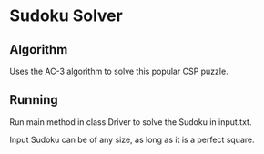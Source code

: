 # Sudoku Solver

## Algorithm
Uses the AC-3 algorithm to solve this popular CSP puzzle.

## Running
Run main method in class Driver to solve the Sudoku in input.txt.

Input Sudoku can be of any size, as long as it is a perfect square.

